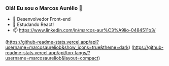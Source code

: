 ### Olá! Eu sou o Marcos Aurélio 👋

- 🔭 Desenvolvedor Front-end
- 🌱 Estudando React!
- 📫 https://www.linkedin.com/in/marcos-aur%C3%A9lio-0484511b3/


(https://github-readme-stats.vercel.app/api?username=marcosaureliob&show_icons=true&theme=dark)
(https://github-readme-stats.vercel.app/api/top-langs/?username=marcosaureliob&layout=compact)
